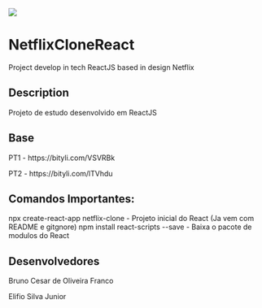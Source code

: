 <p align="left">
    <img src="http://img.shields.io/static/v1?label=STATUS&message=EM%20DESENVOLVIMENTO&color=GREEN&style=for-the-badge"/>
</p>

# NetflixCloneReact
Project develop in tech ReactJS based in design Netflix

## Description
Projeto de estudo desenvolvido em ReactJS

## Base
<p>PT1 - https://bityli.com/VSVRBk</p> 
<p>PT2 - https://bityli.com/lTVhdu</p>

## Comandos Importantes:
npx create-react-app netflix-clone - Projeto inicial do React (Ja vem com README e gitgnore)
npm install react-scripts --save - Baixa o pacote de modulos do React

## Desenvolvedores
<p>Bruno Cesar de Oliveira Franco</p>
<p>Elifio Silva Junior</p>
